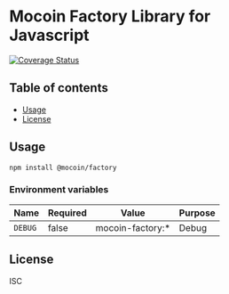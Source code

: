 # Mocoin Factory Library for Javascript

[![Coverage Status](https://coveralls.io/repos/github/mocoin/factory/badge.svg?branch=develop)](https://coveralls.io/github/mocoin/factory?branch=develop)

## Table of contents

* [Usage](#usage)
* [License](#license)

## Usage

```shell
npm install @mocoin/factory
```

### Environment variables

| Name    | Required | Value            | Purpose |
|---------|----------|------------------|---------|
| `DEBUG` | false    | mocoin-factory:* | Debug   |

## License

ISC
